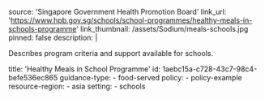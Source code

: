 source: 'Singapore Government Health Promotion Board'
link_url: 'https://www.hpb.gov.sg/schools/school-programmes/healthy-meals-in-schools-programme'
link_thumbnail: /assets/Sodium/meals-schools.jpg
pinned: false
description: |
  <p>Describes program criteria and support available for schools.<strong></strong>
  </p>
title: 'Healthy Meals in School Programme'
id: 1aebc15a-c728-43c7-98c4-befe536ec865
guidance-type:
  - food-served
policy:
  - policy-example
resource-region:
  - asia
setting:
  - schools

